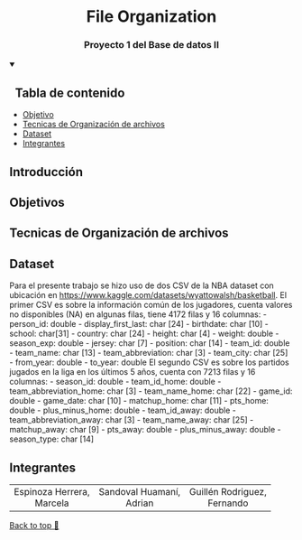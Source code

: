 <a name="readme-top"></a>

<div align="center">
  <a href="https://https://github.com/Auky216/Cachimbo">
  </a>
  <h1>File Organization</h1>
</div>
<h3 align="center">Proyecto 1 del Base de datos II</h3>



<details open>
  <summary><h2>&nbsp Tabla de contenido</h2></summary>
  <ul>
    <li><a href="#objetivos">Objetivo</a></li>
    <li><a href="#tecnicas-de-organización-de-archivos"> Tecnicas de Organización de archivos</a></li>
    <li><a href="#dataset">Dataset</a></li>
    <li><a href="#team">Integrantes</a></li>
  </ul>
</details>


## Introducción

## Objetivos

## Tecnicas de Organización de archivos

## Dataset
Para el presente trabajo se hizo uso de dos CSV de la NBA dataset con ubicación en https://www.kaggle.com/datasets/wyattowalsh/basketball.
El primer CSV es sobre la información común de los jugadores, cuenta valores no disponibles (NA) en algunas filas, tiene 4172 filas y 16 columnas:
    - person_id: double
    - display_first_last: char [24]
    - birthdate: char [10]
    - school: char[31]
    - country: char [24]
    - height: char [4]
    - weight: double
    - season_exp: double
    - jersey: char [7]
    - position: char [14]
    - team_id: double 
    - team_name: char [13]
    - team_abbreviation: char [3]
    - team_city: char [25]
    - from_year: double
    - to_year: double
El segundo CSV es sobre los partidos jugados en la liga en los últimos 5 años, cuenta con 7213 filas y 16 columnas:
    - season_id: double
    - team_id_home: double 
    - team_abbreviation_home: char [3]
    - team_name_home: char [22]
    - game_id: double
    - game_date: char [10]
    - matchup_home: char [11]
    - pts_home: double
    - plus_minus_home: double
    - team_id_away: double
    - team_abbreviation_away: char [3]
    - team_name_away: char [25]
    - matchup_away: char [9]
    - pts_away: double
    - plus_minus_away: double
    - season_type: char [14]


## Integrantes

<div align="center">

|        |        |       |
|:------:|:------:|:------:|
|Espinoza Herrera,<bR>Marcela|Sandoval Huamaní,<br>Adrian|Guillén Rodriguez,<br>Fernando 
</div>

<a href="#top">Back to top 🔼</a>
